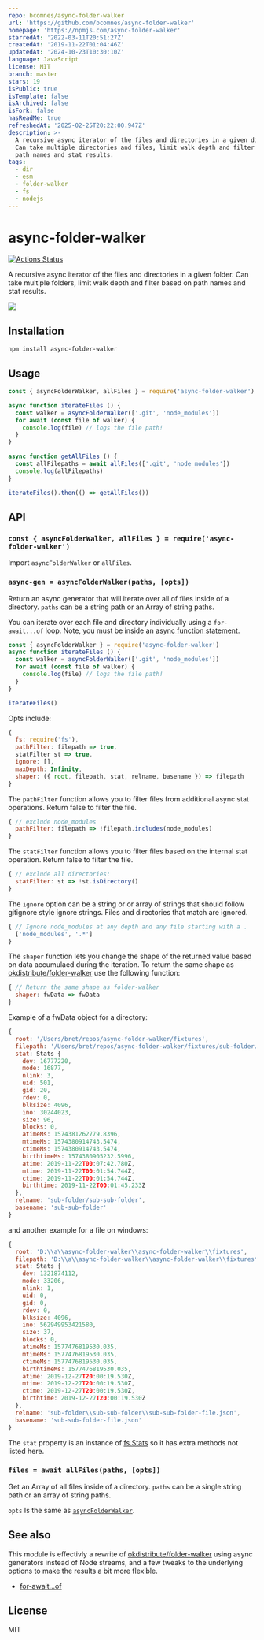 ```yaml
---
repo: bcomnes/async-folder-walker
url: 'https://github.com/bcomnes/async-folder-walker'
homepage: 'https://npmjs.com/async-folder-walker'
starredAt: '2022-03-11T20:51:27Z'
createdAt: '2019-11-22T01:04:46Z'
updatedAt: '2024-10-23T10:30:10Z'
language: JavaScript
license: MIT
branch: master
stars: 19
isPublic: true
isTemplate: false
isArchived: false
isFork: false
hasReadMe: true
refreshedAt: '2025-02-25T20:22:00.947Z'
description: >-
  A recursive async iterator of the files and directories in a given directory.
  Can take multiple directories and files, limit walk depth and filter based on
  path names and stat results.
tags:
  - dir
  - esm
  - folder-walker
  - fs
  - nodejs
---
```


# async-folder-walker
[![Actions Status](https://github.com/bcomnes/async-folder-walker/workflows/tests/badge.svg)](https://github.com/bcomnes/async-folder-walker/actions)

A recursive async iterator of the files and directories in a given folder. Can take multiple folders, limit walk depth and filter based on path names and stat results.

![](https://repository-images.githubusercontent.com/223294839/43cf9600-0d3f-11ea-858e-81b08a14509f)

## Installation

```
npm install async-folder-walker
```

## Usage

``` js
const { asyncFolderWalker, allFiles } = require('async-folder-walker')

async function iterateFiles () {
  const walker = asyncFolderWalker(['.git', 'node_modules'])
  for await (const file of walker) {
    console.log(file) // logs the file path!
  }
}

async function getAllFiles () {
  const allFilepaths = await allFiles(['.git', 'node_modules'])
  console.log(allFilepaths)
}

iterateFiles().then(() => getAllFiles())
```

## API

### `const { asyncFolderWalker, allFiles } = require('async-folder-walker')`

Import `asyncFolderWalker` or `allFiles`.

### `async-gen = asyncFolderWalker(paths, [opts])`

Return an async generator that will iterate over all of files inside of a directory. `paths` can be a string path or an Array of string paths.

You can iterate over each file and directory individually using a `for-await...of` loop.  Note, you must be inside an [async function statement](https://developer.mozilla.org/en-US/docs/Web/JavaScript/Reference/Statements/async_function).

```js
const { asyncFolderWalker } = require('async-folder-walker')
async function iterateFiles () {
  const walker = asyncFolderWalker(['.git', 'node_modules'])
  for await (const file of walker) {
    console.log(file) // logs the file path!
  }
}

iterateFiles()
```

Opts include:

```js
{
  fs: require('fs'),
  pathFilter: filepath => true,
  statFilter st => true,
  ignore: [],
  maxDepth: Infinity,
  shaper: ({ root, filepath, stat, relname, basename }) => filepath
}
```

The `pathFilter` function allows you to filter files from additional async stat operations.  Return false to filter the file.

```js
{ // exclude node_modules
  pathFilter: filepath => !filepath.includes(node_modules)
}
```

The `statFilter` function allows you to filter files based on the internal stat operation.  Return false to filter the file.

```js
{ // exclude all directories:
  statFilter: st => !st.isDirectory()
}
```

The `ignore` option can be a string or or array of strings that should follow gitignore style ignore strings. Files and directories that match are ignored.

```js
{ // Ignore node_modules at any depth and any file starting with a .
  ['node_modules', '.*']
}
```

The `shaper` function lets you change the shape of the returned value based on data accumulaed during the iteration.  To return the same shape as [okdistribute/folder-walker](https://github.com/okdistribute/folder-walker) use the following function:

```js
{ // Return the same shape as folder-walker
  shaper: fwData => fwData
}
````

Example of a fwData object for a directory:

```js
{
  root: '/Users/bret/repos/async-folder-walker/fixtures',
  filepath: '/Users/bret/repos/async-folder-walker/fixtures/sub-folder/sub-sub-folder',
  stat: Stats {
    dev: 16777220,
    mode: 16877,
    nlink: 3,
    uid: 501,
    gid: 20,
    rdev: 0,
    blksize: 4096,
    ino: 30244023,
    size: 96,
    blocks: 0,
    atimeMs: 1574381262779.8396,
    mtimeMs: 1574380914743.5474,
    ctimeMs: 1574380914743.5474,
    birthtimeMs: 1574380905232.5996,
    atime: 2019-11-22T00:07:42.780Z,
    mtime: 2019-11-22T00:01:54.744Z,
    ctime: 2019-11-22T00:01:54.744Z,
    birthtime: 2019-11-22T00:01:45.233Z
  },
  relname: 'sub-folder/sub-sub-folder',
  basename: 'sub-sub-folder'
}
```

and another example for a file on windows:

```js
{
  root: 'D:\\a\\async-folder-walker\\async-folder-walker\\fixtures',
  filepath: 'D:\\a\\async-folder-walker\\async-folder-walker\\fixtures\\sub-folder\\sub-sub-folder\\sub-sub-folder-file.json',
  stat: Stats {
    dev: 1321874112,
    mode: 33206,
    nlink: 1,
    uid: 0,
    gid: 0,
    rdev: 0,
    blksize: 4096,
    ino: 562949953421580,
    size: 37,
    blocks: 0,
    atimeMs: 1577476819530.035,
    mtimeMs: 1577476819530.035,
    ctimeMs: 1577476819530.035,
    birthtimeMs: 1577476819530.035,
    atime: 2019-12-27T20:00:19.530Z,
    mtime: 2019-12-27T20:00:19.530Z,
    ctime: 2019-12-27T20:00:19.530Z,
    birthtime: 2019-12-27T20:00:19.530Z
  },
  relname: 'sub-folder\\sub-sub-folder\\sub-sub-folder-file.json',
  basename: 'sub-sub-folder-file.json'
}
```

The `stat` property is an instance of [fs.Stats](https://nodejs.org/api/fs.html#fs_class_fs_stats) so it has extra methods not listed here.

### `files = await allFiles(paths, [opts])`

Get an Array of all files inside of a directory.  `paths` can be a single string path or an array of string paths.

`opts` Is the same as [`asyncFolderWalker`](#async-gen--asyncfolderwalkerpaths-opts).

## See also

This module is effectivly a rewrite of [okdistribute/folder-walker](https://github.com/okdistribute/folder-walker) using async generators instead of Node streams, and a few tweaks to the underlying options to make the results a bit more flexible.

- [for-await...of](https://developer.mozilla.org/en-US/docs/Web/JavaScript/Reference/Statements/for-await...of)

## License

MIT
